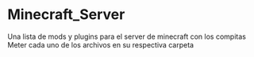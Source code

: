 # Minecraft_Server
Una lista de mods y plugins para el server de minecraft con los compitas
Meter cada uno de los archivos en su respectiva carpeta
